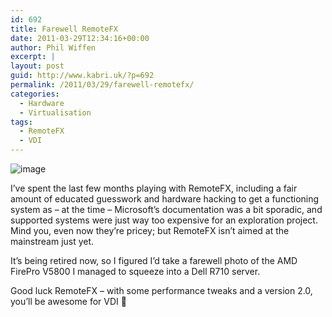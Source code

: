```yaml
---
id: 692
title: Farewell RemoteFX
date: 2011-03-29T12:34:16+00:00
author: Phil Wiffen
excerpt: |
layout: post
guid: http://www.kabri.uk/?p=692
permalink: /2011/03/29/farewell-remotefx/
categories:
  - Hardware
  - Virtualisation
tags:
  - RemoteFX
  - VDI
---
```

<p style="text-align: left;">
  <img style="display: block; margin-right: auto; margin-left: auto;" src="http://www.kabri.uk/wp-content/uploads/2011/03/wpid-IMG_20110328_145404.jpg" alt="image" />
</p>

I&#8217;ve spent the last few months playing with RemoteFX, including a fair amount of educated guesswork and hardware hacking to get a functioning system as &#8211; at the time &#8211; Microsoft&#8217;s documentation was a bit sporadic, and supported systems were just way too expensive for an exploration project. Mind you, even now they&#8217;re pricey; but RemoteFX isn&#8217;t aimed at the mainstream just yet.

It&#8217;s being retired now, so I figured I&#8217;d take a farewell photo of the AMD FirePro V5800 I managed to squeeze into a Dell R710 server.

Good luck RemoteFX &#8211; with some performance tweaks and a version 2.0, you&#8217;ll be awesome for VDI 🙂